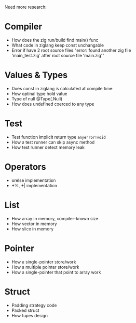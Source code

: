 Need more research:

# Compiler
 - How does the zig run/build find main() func
 - What code in ziglang keep const unchangable
 - Error if have 2 root source files "error: found another zig file 'main_test.zig' after root source file 'main.zig'"

# Values & Types
 - Does const in ziglang is calculated at compile time
 - How optinal type hold value
 - Type of null @Type(.Null)
 - How does undefined coerced to any type

# Test
 - Test function implicit return type `anyerror!void`
 - How a test runner can skip async method
 - How test runner detect memory leak

# Operators
 - orelse implementation
 - +%, +| implementation

# List
 - How array in memory, compiler-known size
 - How vector in memory
 - How slice in memory

# Pointer
 - How a single-pointer store/work
 - How a multiple pointer store/work
 - How a single-pointer that point to array work

# Struct
 - Padding strategy code
 - Packed struct
 - How tupes design
